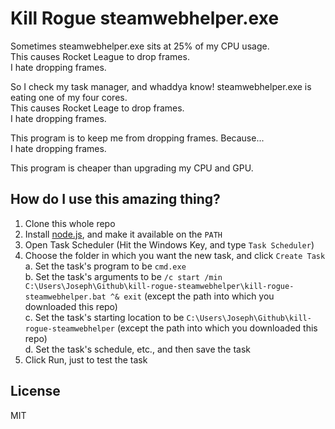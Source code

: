 Kill Rogue steamwebhelper.exe
=============================

Sometimes steamwebhelper.exe sits at 25% of my CPU usage.  
This causes Rocket League to drop frames.  
I hate dropping frames.

So I check my task manager, and whaddya know! steamwebhelper.exe is eating one of my four cores.  
This causes Rocket Leage to drop frames.  
I hate dropping frames.

This program is to keep me from dropping frames. Because...  
I hate dropping frames.

This program is cheaper than upgrading my CPU and GPU.


How do I use this amazing thing?
--------------------------------

1. Clone this whole repo
2. Install [node.js](https://nodejs.org/en/download/), and make it available on the `PATH`
2. Open Task Scheduler (Hit the Windows Key, and type `Task Scheduler`)
3. Choose the folder in which you want the new task, and click `Create Task`  
	a. Set the task's program to be `cmd.exe`  
	b. Set the task's arguments to be `/c start /min C:\Users\Joseph\Github\kill-rogue-steamwebhelper\kill-rogue-steamwebhelper.bat ^& exit` (except the path into which you downloaded this repo)  
	c. Set the task's starting location to be `C:\Users\Joseph\Github\kill-rogue-steamwebhelper` (except the path into which you downloaded this repo)  
	d. Set the task's schedule, etc., and then save the task
5. Click Run, just to test the task


License
-------

MIT
